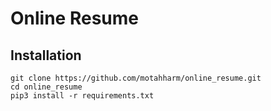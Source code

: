 # Online Resume

Installation
----
    git clone https://github.com/motahharm/online_resume.git
    cd online_resume
    pip3 install -r requirements.txt